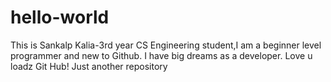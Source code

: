# hello-world
This is Sankalp Kalia-3rd year CS Engineering student,I am a beginner level programmer and new to Github.
I have big dreams as a developer.
Love u loadz Git Hub!
Just another repository
